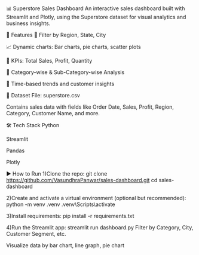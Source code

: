 
📊 Superstore Sales Dashboard
An interactive sales dashboard built with Streamlit and Plotly, using the Superstore dataset for visual analytics and business insights.

🚀 Features
📍 Filter by Region, State, City

📈 Dynamic charts: Bar charts, pie charts, scatter plots

🧮 KPIs: Total Sales, Profit, Quantity

🎯 Category-wise & Sub-Category-wise Analysis

📅 Time-based trends and customer insights

📁 Dataset
File: superstore.csv

Contains sales data with fields like Order Date, Sales, Profit, Region, Category, Customer Name, and more.

🛠️ Tech Stack
Python

Streamlit

Pandas

Plotly

▶️ How to Run
1)Clone the repo:
git clone https://github.com/VasundhraPanwar/sales-dashboard.git
cd sales-dashboard

2)Create and activate a virtual environment (optional but recommended):
python -m venv .venv
.venv\Scripts\activate

3)Install requirements:
pip install -r requirements.txt

4)Run the Streamlit app:
streamlit run dashboard.py
Filter by Category, City, Customer Segment, etc.

Visualize data by bar chart, line graph, pie chart
